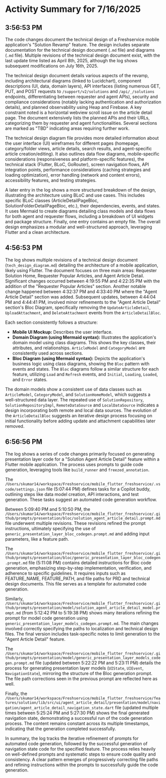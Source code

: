 # Activity Summary for 7/16/2025

## 3:56:53 PM
The code changes document the technical design of a Freshservice mobile application's "Solution Revamp" feature.  The design includes separate documentation for the technical design document (`.md` file) and diagrams (`.md` file).  Multiple revisions of the technical design document exist, with the last update time listed as April 8th, 2025, although the log shows subsequent modifications on July 16th, 2025.

The technical design document details various aspects of the revamp, including architectural diagrams (linked to Lucidchart), component descriptions (UI, data, domain layers), API interfaces (listing numerous GET, PUT, and POST requests to `/support/v2/solutions` and `/api/_/solutions` endpoints, differentiating between requester and agent APIs), security and compliance considerations (notably lacking authentication and authorization details), and planned observability using Heap and Firebase.  A key constraint noted is a horizontal webview scroll issue on the article detail page.  The document extensively lists the planned APIs and their URLs, categorizing them by requester and agent functionalities. Several sections are marked as "TBD" indicating areas requiring further work.

The technical design diagram file provides more detailed information about the user interface (UI) wireframes for different pages (homepage, category/folder views, article details, search results, and agent-specific article creation/editing).  It also outlines data flow diagrams, mobile-specific considerations (responsiveness and platform-specific features), the technical stack (Flutter, BLoC, GoRouter), screen navigation flows, API integration points, performance considerations (caching strategies and loading optimization), error handling (network and content errors), accessibility features, and testing strategies.

A later entry in the log shows a more structured breakdown of the design, illustrating the architecture using BLoC and use cases.  This includes specific BLoC classes (ArticleDetailPageBloc, SolutionFolderDetailPageBloc, etc.), their dependencies, events, and states.  It uses Mermaid to create diagrams detailing class models and data flows for both agent and requester flows, including a breakdown of UI widgets and package structure. Finally, one entry contains an empty file.  The overall design emphasizes a modular and well-structured approach, leveraging Flutter and a clean architecture.


## 4:56:53 PM
The log shows multiple revisions of a technical design document (`tech_design_diagram.md`) detailing the architecture of a mobile application, likely using Flutter.  The document focuses on three main areas: Requester Solution Home, Requester Popular Articles, and Agent Article Detail.  Significant changes occurred between 4:19:55 PM and 4:22:35 PM with the addition of the "Requester Popular Articles" section.  Another notable change happened between 4:32:37 PM and 4:33:40 PM where the "Agent Article Detail" section was added.  Subsequent updates, between 4:44:04 PM and 4:44:41 PM, involved minor refinements to the "Agent Article Detail" section's Bloc Diagram, specifically removing the `UpdateArticleDetail`, `UploadAttachment`, and `DeleteAttachment` events from the `ArticleDetailBloc`.


Each section consistently follows a structure:
* **Mobile UI Mockup:** Describes the user interface.
* **Domain Diagram (using Mermaid syntax):** Illustrates the application's domain model using class diagrams.  This shows the key classes, their attributes, and relationships.  `ArticleModel` and `CategoryModel` are consistently used across sections.
* **Bloc Diagram (using Mermaid syntax):** Depicts the application's business logic using class diagrams, showing the `Bloc` pattern with events and states.  The `Bloc` diagrams follow a similar structure for each feature, utilizing `Load` and `Refresh` events, and `Initial`, `Loading`, `Loaded`, and `Error` states.


The domain models show a consistent use of data classes such as `ArticleModel`, `CategoryModel`, and `SolutionHomeModel`, which suggests a well-structured data layer.  The repeated use of `SolutionRepository`, `SolutionRepositoryImpl`, `RemoteDataSource` and `LocalDataSource` indicates a design incorporating both remote and local data sources. The evolution of the `ArticleDetailBloc` suggests an iterative design process focusing on initial functionality before adding update and attachment capabilities later removed.


## 6:56:56 PM
The log shows a series of code changes primarily focused on generating presentation layer code for a "Solution Agent Article Detail" feature within a Flutter mobile application.  The process uses prompts to guide code generation, leveraging tools like `build_runner` and `freezed_annotation`.

The `/Users/skumar14/workspace/Freshservice/mobile_flutter_freshservice/.vscode/settings.json` file (5:07:44 PM) defines tasks for a Copilot buddy, outlining steps like data model creation, API interactions, and test generation.  These tasks suggest an automated code generation workflow.

Between 5:09:40 PM and 5:10:50 PM, the `/Users/skumar14/workspace/Freshservice/mobile_flutter_freshservice/.github/prompts/presentation/bloc/solution_agent_article_detail.prompt.md` file underwent multiple revisions.  These revisions refined the prompt instructions, ultimately specifying the use of `generic_presentation_layer_bloc_codegen.prompt.md` and adding input parameters, like a feature path.

The `/Users/skumar14/workspace/Freshservice/mobile_flutter_freshservice/.github/prompts/presentation/bloc/generic_presentation_layer_bloc_codegen.prompt.md` file (5:11:08 PM) contains detailed instructions for Bloc code generation, emphasizing step-by-step implementation, verification, and adherence to specific guidelines. It requires inputs such as FEATURE_NAME, FEATURE_PATH, and file paths for PRD and technical design documents.  This file serves as a template for automated code generation.

Similarly, `/Users/skumar14/workspace/Freshservice/mobile_flutter_freshservice/.github/prompts/presentation/model/solution_agent_article_detail_model.prompt.md` (from 5:12:42 PM to 5:19:38 PM) shows many iterations refining the prompt for model code generation using `generic_presentation_layer_models_codegen.prompt.md`. The main changes involved correctly specifying the paths to localization and technical design files.  The final version includes task-specific notes to limit generation to the "Agent Article Detail" feature.

The `/Users/skumar14/workspace/Freshservice/mobile_flutter_freshservice/.github/prompts/presentation/model/generic_presentation_layer_models_codegen.prompt.md` file (updated between 5:22:22 PM and 5:23:11 PM) details the process for generating presentation layer models (`UIState`, `UIEvent`, `NavigationState`), mirroring the structure of the Bloc generation prompt.  The file path corrections seen in the previous prompt are reflected here as well.

Finally, the `/Users/skumar14/workspace/Freshservice/mobile_flutter_freshservice/features/solution/lib/src/ui/agent_article_detail/presentation/model/navigation/agent_article_detail_navigation_state.dart` file (updated multiple times between 5:25:24 PM and 5:27:30 PM) shows the final generated navigation state, demonstrating a successful run of the code generation process.  The content remains constant across its multiple timestamps, indicating that the generation completed successfully.

In summary, the log tracks the iterative refinement of prompts for automated code generation, followed by the successful generation of navigation state code for the specified feature.  The process relies heavily on well-defined prompts and systematic steps to ensure code quality and consistency.  A clear pattern emerges of progressively correcting file paths and refining instructions within the prompts to successfully guide the code generation.
